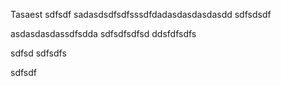 Tasaest
sdfsdf
sadasdsdfsdfsssdfdadasdasdasdasdd
sdfsdsdf

asdasdasdassdfsdda
sdfsdfsdfsd
ddsfdfsdfs

sdfsd
sdfsdfs

sdfsdf
